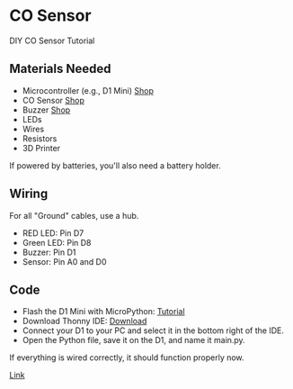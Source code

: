 # CO Sensor
DIY CO Sensor Tutorial

## Materials Needed

- Microcontroller (e.g., D1 Mini) [Shop](https://www.makershop.de/plattformen/d1-mini/wemos-d1-mini/)
- CO Sensor [Shop](https://www.makershop.de/sensoren/gas/mq-7-kohlenmonoxid-sensor/)
- Buzzer [Shop](https://www.az-delivery.de/products/buzzer-modul-passiv)
- LEDs
- Wires
- Resistors
- 3D Printer

If powered by batteries, you'll also need a battery holder.

## Wiring
For all "Ground" cables, use a hub.

- RED LED: Pin D7
- Green LED: Pin D8
- Buzzer: Pin D1
- Sensor: Pin A0 and D0

## Code

- Flash the D1 Mini with MicroPython: [Tutorial](https://www.wemos.cc/en/latest/tutorials/d1/get_started_with_micropython_d1.html)
- Download Thonny IDE: [Download](https://thonny.org/)
- Connect your D1 to your PC and select it in the bottom right of the IDE.
- Open the Python file, save it on the D1, and name it main.py.

If everything is wired correctly, it should function properly now.

<a href="https://www.makershop.de/plattformen/d1-mini/wemos-d1-mini/" target="_blank">Link</a>
